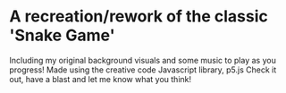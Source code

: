 # A recreation/rework of the classic 'Snake Game' 
Including my original background visuals and some music to play as you progress!
Made using the creative code Javascript library, p5.js 
Check it out, have a blast and let me know what you think!  
